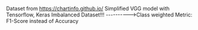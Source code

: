 Dataset from https://chartinfo.github.io/
Simplified VGG model with Tensorflow, Keras
Imbalanced Dataset!!!
---------->Class weighted
           Metric: F1-Score instead of Accuracy
